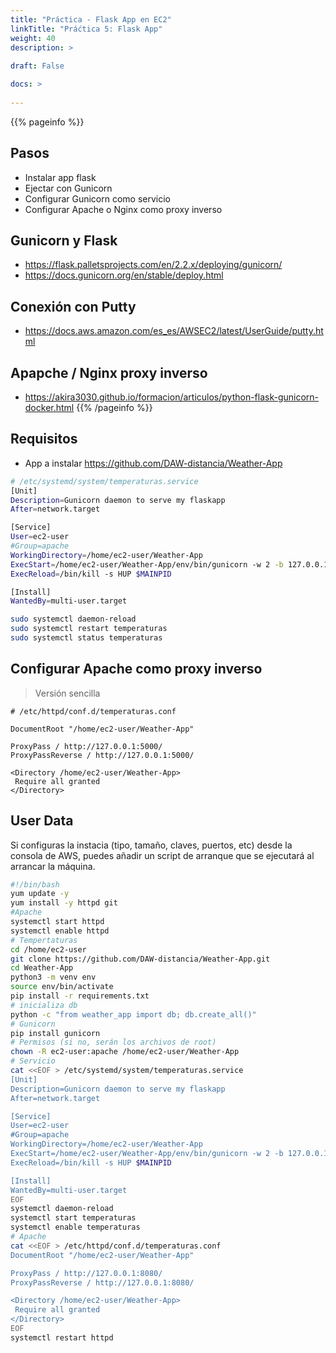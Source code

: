```yaml
---
title: "Práctica - Flask App en EC2"
linkTitle: "Práćtica 5: Flask App"
weight: 40
description: >
   
draft: False

docs: >
 
---
```


{{% pageinfo %}}
## Pasos 
* Instalar app flask
* Ejectar con Gunicorn
* Configurar Gunicorn como servicio
* Configurar Apache o Nginx como proxy inverso
## Gunicorn y Flask
* https://flask.palletsprojects.com/en/2.2.x/deploying/gunicorn/
* https://docs.gunicorn.org/en/stable/deploy.html
## Conexión con Putty
* https://docs.aws.amazon.com/es_es/AWSEC2/latest/UserGuide/putty.html
## Apapche / Nginx proxy inverso
* https://akira3030.github.io/formacion/articulos/python-flask-gunicorn-docker.html
{{% /pageinfo %}}

## Requisitos
* App a instalar https://github.com/DAW-distancia/Weather-App

```bash
# /etc/systemd/system/temperaturas.service
[Unit]
Description=Gunicorn daemon to serve my flaskapp
After=network.target

[Service]
User=ec2-user
#Group=apache
WorkingDirectory=/home/ec2-user/Weather-App
ExecStart=/home/ec2-user/Weather-App/env/bin/gunicorn -w 2 -b 127.0.0.1:8080 run:app
ExecReload=/bin/kill -s HUP $MAINPID

[Install]
WantedBy=multi-user.target

```

```bash
sudo systemctl daemon-reload 
sudo systemctl restart temperaturas
sudo systemctl status temperaturas
```

## Configurar Apache como proxy inverso

> Versión sencilla

```apacheconf
# /etc/httpd/conf.d/temperaturas.conf

DocumentRoot "/home/ec2-user/Weather-App"

ProxyPass / http://127.0.0.1:5000/
ProxyPassReverse / http://127.0.0.1:5000/

<Directory /home/ec2-user/Weather-App>
 Require all granted
</Directory>

```


## User Data
Si configuras la instacia (tipo, tamaño, claves, puertos, etc) desde la consola de AWS, puedes añadir un script de arranque que se ejecutará al arrancar la máquina. 

```bash
#!/bin/bash
yum update -y
yum install -y httpd git
#Apache
systemctl start httpd
systemctl enable httpd
# Tempertaturas
cd /home/ec2-user
git clone https://github.com/DAW-distancia/Weather-App.git
cd Weather-App
python3 -m venv env
source env/bin/activate
pip install -r requirements.txt
# inicializa db
python -c "from weather_app import db; db.create_all()"
# Gunicorn
pip install gunicorn
# Permisos (si no, serán los archivos de root)
chown -R ec2-user:apache /home/ec2-user/Weather-App
# Servicio
cat <<EOF > /etc/systemd/system/temperaturas.service
[Unit]
Description=Gunicorn daemon to serve my flaskapp    
After=network.target

[Service]
User=ec2-user
#Group=apache
WorkingDirectory=/home/ec2-user/Weather-App
ExecStart=/home/ec2-user/Weather-App/env/bin/gunicorn -w 2 -b 127.0.0.1:8080 run:app
ExecReload=/bin/kill -s HUP $MAINPID

[Install]
WantedBy=multi-user.target
EOF
systemctl daemon-reload
systemctl start temperaturas
systemctl enable temperaturas
# Apache
cat <<EOF > /etc/httpd/conf.d/temperaturas.conf
DocumentRoot "/home/ec2-user/Weather-App"

ProxyPass / http://127.0.0.1:8080/
ProxyPassReverse / http://127.0.0.1:8080/

<Directory /home/ec2-user/Weather-App>
 Require all granted
</Directory>
EOF
systemctl restart httpd
```
